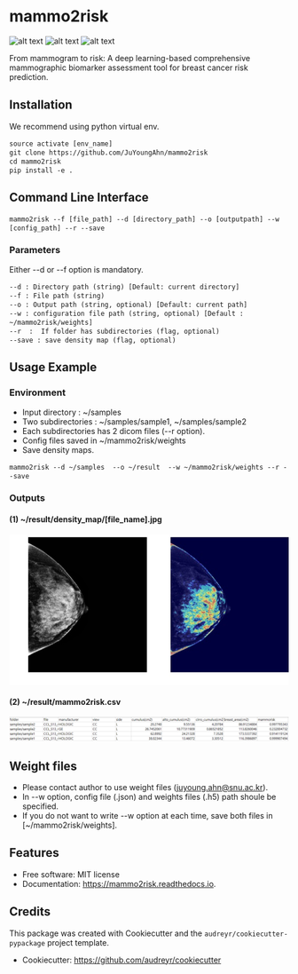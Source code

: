 mammo2risk
==========
![alt text](https://img.shields.io/pypi/v/mammo2risk.svg "")
![alt text](https://img.shields.io/travis/JuYoungAhn/mammo2risk.svg "")
![alt text](https://readthedocs.org/projects/mammo2risk/badge/?version=latest "")

From mammogram to risk: A deep learning-based comprehensive mammographic biomarker assessment tool for breast cancer risk prediction.

Installation
--------

We recommend using python virtual env.
```
source activate [env_name]
git clone https://github.com/JuYoungAhn/mammo2risk
cd mammo2risk
pip install -e .
```

Command Line Interface
--------

```
mammo2risk --f [file_path] --d [directory_path] --o [outputpath] --w [config_path] --r --save
```

### Parameters
Either --d or --f option is mandatory.

```
--d : Directory path (string) [Default: current directory]
--f : File path (string)
--o : Output path (string, optional) [Default: current path]
--w : configuration file path (string, optional) [Default : ~/mammo2risk/weights]
--r  :  If folder has subdirectories (flag, optional)
--save : save density map (flag, optional)
```

Usage Example
--------

### Environment
- Input directory : ~/samples
- Two subdirectories : ~/samples/sample1, ~/samples/sample2
- Each subdirectories has 2 dicom files (--r option).
- Config files saved in ~/mammo2risk/weights
- Save density maps.

```
mammo2risk --d ~/samples  --o ~/result  --w ~/mammo2risk/weights --r --save
```
### Outputs
#### (1) ~/result/density_map/[file_name].jpg
![alt text](docs/figures/density_map.jfif "Density map")

#### (2) ~/result/mammo2risk.csv
![alt text](docs/figures/table.png "Result table")

Weight files
--------
- Please contact author to use weight files (juyoung.ahn@snu.ac.kr).
- In --w option, config file (.json) and weights files (.h5) path shoule be specified.
- If you do not want to write --w option at each time, save both files in [~/mammo2risk/weights].

Features
--------

* Free software: MIT license
* Documentation: https://mammo2risk.readthedocs.io.

Credits
-------

This package was created with Cookiecutter and the `audreyr/cookiecutter-pypackage` project template.
- Cookiecutter: https://github.com/audreyr/cookiecutter
